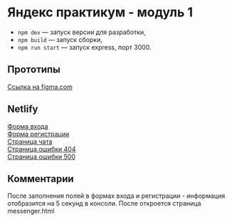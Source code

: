 # Яндекс практикум - модуль 1

- `npm dev` — запуск версии для разработки,
- `npm build` — запуск сборки,
- `npm run start` — запуск express, порт 3000.

## Прототипы
[Ссылка на figma.com](https://www.figma.com/file/zka3ZZnxZxKY7pgC7OGpL3/yp_module_1_chat?node-id=0%3A1)

## Netlify

[Форма входа](https://yp-module-1-alexgavr89.netlify.app/)  
[Форма регистрации](https://yp-module-1-alexgavr89.netlify.app/register.html)  
[Страница чата](https://yp-module-1-alexgavr89.netlify.app/messenger.html)  
[Страница ошибки 404](https://yp-module-1-alexgavr89.netlify.app/404.html)  
[Страница ошибки 500](https://yp-module-1-alexgavr89.netlify.app/500.html)  

## Комментарии
После заполнения полей в формах входа и регистрации - информация отобразится на 5 секунд в консоли.
После откроется страница messenger.html
